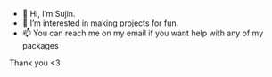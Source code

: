 - 👋 Hi, I’m Sujin.
- 👀 I’m interested in making projects for fun.
- 📫 You can reach me on my email if you want help with any of my packages

Thank you <3

